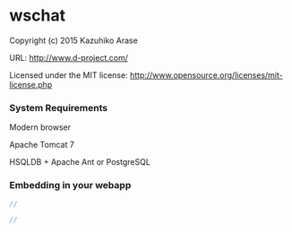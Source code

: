 # wschat

Copyright (c) 2015 Kazuhiko Arase

URL: http://www.d-project.com/

Licensed under the MIT license:
  http://www.opensource.org/licenses/mit-license.php


### System Requirements

Modern browser

Apache Tomcat 7

HSQLDB + Apache Ant or PostgreSQL

### Embedding in your webapp

```javascript
// 
```

```java
// 
```
